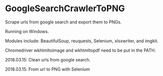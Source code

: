 # GoogleSearchCrawlerToPNG
Scrape urls from google search and export them to PNGs.

Running on Windows.

Modules include: BeautifulSoup, reuquests, Selenium, xlsxwriter, and imgkit.

Chromedriver wkhtmltoimage and wkhtmltopdf need to be put in the PATH.

2018.03.15: Clean urls from google search.

2018.03.15: From url to PNG with Selenium
